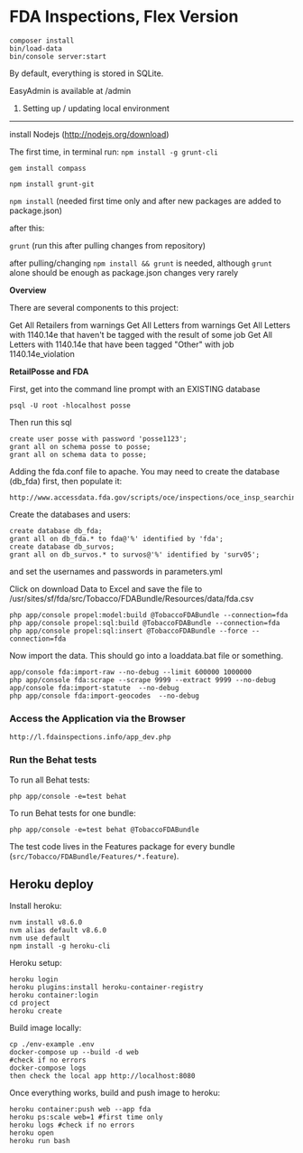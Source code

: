 FDA Inspections, Flex Version
====================================

    composer install
    bin/load-data
    bin/console server:start

By default, everything is stored in SQLite.

EasyAdmin is available at /admin

    


1) Setting up / updating local environment 
----------------------------------

install Nodejs (http://nodejs.org/download)

The first time, in terminal run:
`npm install -g grunt-cli`  

`gem install compass`

`npm install grunt-git`

`npm install` (needed first time only and after new packages are added to package.json)

after this:

`grunt` (run this after pulling changes from repository)

after pulling/changing `npm install && grunt` is needed, although `grunt` alone should be enough as package.json changes very rarely

 


**Overview**

There are several components to this project:


Get All Retailers from warnings
Get All Letters from warnings
Get All Letters with 1140.14e that haven't be tagged with the result of some job
Get All Letters with 1140.14e that have been tagged "Other" with job 1140.14e_violation

**RetailPosse and FDA**

First, get into the command line prompt with an EXISTING database

    psql -U root -hlocalhost posse
    
Then run this sql
   
    create user posse with password 'posse1123';
    grant all on schema posse to posse;
    grant all on schema data to posse;

Adding the fda.conf file to apache.  You may need to
create the database (db_fda) first, then populate it:

    http://www.accessdata.fda.gov/scripts/oce/inspections/oce_insp_searching.cfm

Create the databases and users:

    create database db_fda;
    grant all on db_fda.* to fda@'%' identified by 'fda';
    create database db_survos;
    grant all on db_survos.* to survos@'%' identified by 'surv05';

and set the usernames and passwords in parameters.yml

Click on download Data to Excel and save the file to
/usr/sites/sf/fda/src/Tobacco/FDABundle/Resources/data/fda.csv

    php app/console propel:model:build @TobaccoFDABundle --connection=fda
    php app/console propel:sql:build @TobaccoFDABundle --connection=fda
    php app/console propel:sql:insert @TobaccoFDABundle --force --connection=fda

Now import the data.  This should go into a loaddata.bat file or something.

    app/console fda:import-raw --no-debug --limit 600000 1000000
    php app/console fda:scrape --scrape 9999 --extract 9999 --no-debug
    app/console fda:import-statute  --no-debug
    php app/console fda:import-geocodes  --no-debug

### Access the Application via the Browser

    http://l.fdainspections.info/app_dev.php

### Run the Behat tests

To run all Behat tests:

    php app/console -e=test behat

To run Behat tests for one bundle:

    php app/console -e=test behat @TobaccoFDABundle

The test code lives in the Features package for every bundle
(`src/Tobacco/FDABundle/Features/*.feature`).


## Heroku deploy
Install heroku:
```
nvm install v8.6.0
nvm alias default v8.6.0
nvm use default
npm install -g heroku-cli
```
 
Heroku setup:
```
heroku login
heroku plugins:install heroku-container-registry
heroku container:login
cd project
heroku create
```

Build image locally: 
```
cp ./env-example .env
docker-compose up --build -d web
#check if no errors
docker-compose logs
then check the local app http://localhost:8080 
```

Once everything works, build and push image to heroku:
```
heroku container:push web --app fda
heroku ps:scale web=1 #first time only
heroku logs #check if no errors
heroku open 
heroku run bash
```
